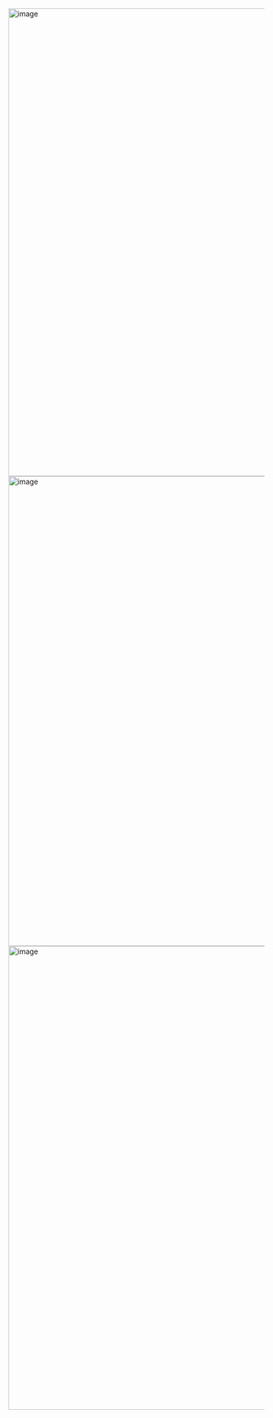 <img width="1893" height="919" alt="image" src="https://github.com/user-attachments/assets/7bfe7d6b-0c35-486b-ac5c-c0f4a76879d6" />
<img width="1894" height="923" alt="image" src="https://github.com/user-attachments/assets/4b6f5fda-ab94-40a3-8220-d0c180bd1a38" />
<img width="1877" height="911" alt="image" src="https://github.com/user-attachments/assets/e1f2422b-fa45-47f8-bf22-3329c060658c" />

